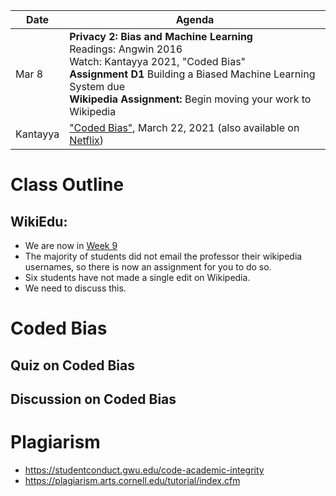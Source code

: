 |Date|Agenda|
|-------|-----------|
|Mar  8 |**Privacy 2: Bias and Machine Learning**<br>Readings: Angwin 2016 <br/>Watch: Kantayya 2021, "Coded Bias"<br/>**Assignment D1** Building a Biased Machine Learning System due<br />**Wikipedia Assignment:** Begin moving your work to Wikipedia|
| Kantayya                 | ["Coded Bias"](https://www.pbs.org/independentlens/documentaries/coded-bias/), March 22, 2021 (also available on [Netflix](https://www.netflix.com/title/81328723)) | 2021 |

# Class Outline

## WikiEdu:
* We are now in [Week 9](https://dashboard.wikiedu.org/courses/George_Washington_University/DATS_6450_-_Ethics_for_Data_Science_(Spring_Semester_2022)/timeline#week-9)
* The majority of students did not email the professor their wikipedia usernames, so there is now an assignment for you to do so.
* Six students have not made a single edit on Wikipedia.
* We need to discuss this.

# Coded Bias
## Quiz on Coded Bias
## Discussion on Coded Bias

# Plagiarism
* https://studentconduct.gwu.edu/code-academic-integrity
* https://plagiarism.arts.cornell.edu/tutorial/index.cfm
